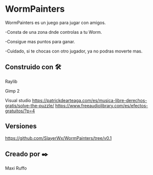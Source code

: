 # WormPainters
WormPainters es un juego para jugar con amigos.

-Consta de una zona dnde controlas a tu Worm.

-Consigue mas puntos para ganar.

-Cuidado, si te chocas con otro jugador, ya no podras moverte mas.

## Construido con 🛠️

Raylib

Gimp 2

Visual studio
https://patrickdearteaga.com/es/musica-libre-derechos-gratis/solve-the-puzzle/ 
https://www.freeaudiolibrary.com/es/efectos-gratuitos/?p=4

## Versiones
https://github.com/SlayerWx/WormPainters/tree/v0.1

## Creado por ✒️

Maxi Ruffo
